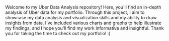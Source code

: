 Welcome to my Uber Data Analysis repository! Here, you'll find an in-depth analysis of Uber data for my portfolio. Through this project, I aim to showcase my data analysis and visualization skills and my ability to draw insights from data. I've included various charts and graphs to help illustrate my findings, and I hope you'll find my work informative and insightful. Thank you for taking the time to check out my portfolio! :)
